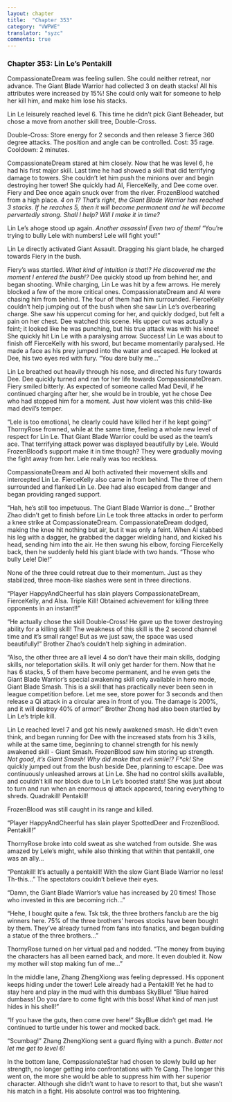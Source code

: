 ```yaml
---
layout: chapter
title:  "Chapter 353"
category: "VWPWE"
translator: "syzc"
comments: true
---
```


### Chapter 353: Lin Le’s Pentakill

CompassionateDream was feeling sullen. She could neither retreat, nor advance. The Giant Blade Warrior had collected 3 on death stacks! All his attributes were increased by 15%! She could only wait for someone to help her kill him, and make him lose his stacks.

Lin Le leisurely reached level 6. This time he didn’t pick Giant Beheader, but chose a move from another skill tree, Double-Cross.

Double-Cross: Store energy for 2 seconds and then release 3 fierce 360 degree attacks. The position and angle can be controlled. Cost: 35 rage. Cooldown: 2 minutes.

CompassionateDream stared at him closely. Now that he was level 6, he had his first major skill. Last time he had showed a skill that did terrifying damage to towers. She couldn’t let him push the minions over and begin destroying her tower! She quickly had Al, FierceKelly, and Dee come over. Fiery and Dee once again snuck over from the river. FrozenBlood watched from a high place. *4 on 1? That’s right, the Giant Blade Warrior has reached 3 stacks. If he reaches 5, then it will become permanent and he will become pervertedly strong. Shall I help? Will I make it in time?*

Lin Le’s ahoge stood up again. *Another assassin! Even two of them!* “You’re trying to bully Lele with numbers! Lele will fight you!!”

Lin Le directly activated Giant Assault. Dragging his giant blade, he charged towards Fiery in the bush.

Fiery’s was startled. *What kind of intuition is that!? He discovered me the moment I entered the bush!?* Dee quickly stood up from behind her, and began shooting. While charging, Lin Le was hit by a few arrows. He merely blocked a few of the more critical ones. CompassionateDream and Al were chasing him from behind. The four of them had him surrounded. FierceKelly couldn’t help jumping out of the bush when she saw Lin Le’s overbearing charge. She saw his uppercut coming for her, and quickly dodged, but felt a pain on her chest. Dee watched this scene. His upper cut was actually a feint; it looked like he was punching, but his true attack was with his knee! She quickly hit Lin Le with a paralysing arrow. Success! Lin Le was about to finish off FierceKelly with his sword, but became momentarily paralysed. He made a face as his prey jumped into the water and escaped. He looked at Dee, his two eyes red with fury. “You dare bully me...”

Lin Le breathed out heavily through his nose, and directed his fury towards Dee. Dee quickly turned and ran for her life towards CompassionateDream. Fiery smiled bitterly. As expected of someone called Mad Devil, if he continued charging after her, she would be in trouble, yet he chose Dee who had stopped him for a moment. Just how violent was this child-like mad devil’s temper.

“Lele is too emotional, he clearly could have killed her if he kept going!” ThornyRose frowned, while at the same time, feeling a whole new level of respect for Lin Le. That Giant Blade Warrior could be used as the team’s ace. That terrifying attack power was displayed beautifully by Lele. Would FrozenBlood’s support make it in time though? They were gradually moving the fight away from her. Lele really was too reckless.

CompassionateDream and Al both activated their movement skills and intercepted Lin Le. FierceKelly also came in from behind. The three of them surrounded and flanked Lin Le. Dee had also escaped from danger and began providing ranged support.

“Hah, he’s still too impetuous. The Giant Blade Warrior is done...” Brother Zhao didn’t get to finish before Lin Le took three attacks in order to perform a knee strike at CompassionateDream. CompassionateDream dodged, making the knee hit nothing but air, but it was only a feint. When Al stabbed his leg with a dagger, he grabbed the dagger wielding hand, and kicked his head, sending him into the air. He then swung his elbow, forcing FierceKelly back, then he suddenly held his giant blade with two hands. “Those who bully Lele! Die!”

None of the three could retreat due to their momentum. Just as they stabilized, three moon-like slashes were sent in three directions.

“Player HappyAndCheerful has slain players CompassionateDream, FierceKelly, and Alsa. Triple Kill! Obtained achievement for killing three opponents in an instant!!”

“He actually chose the skill Double-Cross! He gave up the tower destroying ability for a killing skill! The weakness of this skill is the 2 second channel time and it’s small range! But as we just saw, the space was used beautifully!” Brother Zhao’s couldn’t help sighing in admiration.

“Also, the other three are all level 4 so don’t have their main skills, dodging skills, nor teleportation skills. It will only get harder for them. Now that he has 6 stacks, 5 of them have become permanent, and he even gets the Giant Blade Warrior’s special awakening skill only available in hero mode, Giant Blade Smash. This is a skill that has practically never been seen in league competition before. Let me see, store power for 3 seconds and then release a Qi attack in a circular area in front of you. The damage is 200%, and it will destroy 40% of armor!” Brother Zhong had also been startled by Lin Le’s triple kill.

Lin Le reached level 7 and got his newly awakened smash. He didn’t even think, and began running for Dee with the increased stats from his 3 kills, while at the same time, beginning to channel strength for his newly awakened skill - Giant Smash. FrozenBlood saw him storing up strength. *Not good, it’s Giant Smash! Why did make that evil smile!? F\*ck!* She quickly jumped out from the bush beside Dee, planning to escape. Dee was continuously unleashed arrows at Lin Le. She had no control skills available, and couldn’t kill nor block due to Lin Le’s boosted stats! She was just about to turn and run when an enormous qi attack appeared, tearing everything to shreds. Quadrakill! Pentakill!

FrozenBlood was still caught in its range and killed.

“Player HappyAndCheerful has slain player SpottedDeer and FrozenBlood. Pentakill!”

ThornyRose broke into cold sweat as she watched from outside. She was amazed by Lele’s might, while also thinking that within that pentakill, one was an ally...

“Pentakill! It’s actually a pentakill! With the slow Giant Blade Warrior no less! Th-this...” The spectators couldn’t believe their eyes.

“Damn, the Giant Blade Warrior’s value has increased by 20 times! Those who invested in this are becoming rich...”

“Hehe, I bought quite a few. Tsk tsk, the three brothers fanclub are the big winners here. 75% of the three brothers’ heroes stocks have been bought by them. They’ve already turned from fans into fanatics, and began building a statue of the three brothers...”

ThornyRose turned on her virtual pad and nodded. “The money from buying the characters has all been earned back, and more. It even doubled it. Now my mother will stop making fun of me...”

In the middle lane, Zhang ZhengXiong was feeling depressed. His opponent keeps hiding under the tower! Lele already had a Pentakill! Yet he had to stay here and play in the mud with this dumbass SkyBlue! “Blue haired dumbass! Do you dare to come fight with this boss! What kind of man just hides in his shell!”

“If you have the guts, then come over here!” SkyBlue didn’t get mad. He continued to turtle under his tower and mocked back. 

“Scumbag!” Zhang ZhengXiong sent a guard flying with a punch. *Better not let me get to level 6!*

In the bottom lane, CompassionateStar had chosen to slowly build up her strength, no longer getting into confrontations with Ye Cang. The longer this went on, the more she would be able to suppress him with her superior character. Although she didn’t want to have to resort to that, but she wasn’t his match in a fight. His absolute control was too frightening.
